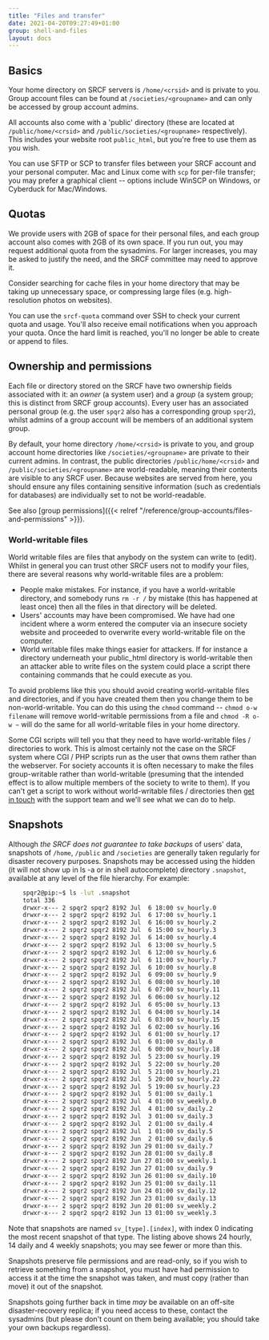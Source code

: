 ```yaml
---
title: "Files and transfer"
date: 2021-04-20T09:27:49+01:00
group: shell-and-files
layout: docs
---
```


## Basics

Your home directory on SRCF servers is `/home/<crsid>` and is private to
you. Group account files can be found at `/societies/<groupname>` and
can only be accessed by group account admins.

All accounts also come with a 'public' directory (these are located at
`/public/home/<crsid>` and `/public/societies/<groupname>`
respectively). This includes your website root `public_html`, but
you're free to use them as you wish.

You can use SFTP or SCP to transfer files between your SRCF account and
your personal computer. Mac and Linux come with `scp` for per-file
transfer; you may prefer a graphical client -- options include WinSCP
on Windows, or Cyberduck for Mac/Windows.

## Quotas

We provide users with 2GB of space for their personal files, and each
group account also comes with 2GB of its own space. If you run out, you
may request additional quota from the sysadmins. For larger increases,
you may be asked to justify the need, and the SRCF committee may need to
approve it.

Consider searching for cache files in your home directory that may be
taking up unnecessary space, or compressing large files (e.g.
high-resolution photos on websites).

You can use the `srcf-quota` command over SSH to check your current
quota and usage. You'll also receive email notifications when you
approach your quota. Once the hard limit is reached, you'll no longer
be able to create or append to files.

## Ownership and permissions

Each file or directory stored on the SRCF have two ownership fields
associated with it: an *owner* (a system user) and a *group* (a system
group; this is distinct from SRCF group accounts). Every user has an
associated personal group (e.g. the user `spqr2` also has a
corresponding group `spqr2`), whilst admins of a group account will be
members of an additional system group.

By default, your home directory `/home/<crsid>` is private to you, and
group account home directories like `/societies/<groupname>` are private
to their current admins. In contrast, the public directories
`/public/home/<crsid>` and `/public/societies/<groupname>` are
world-readable, meaning their contents are visible to any SRCF user.
Because websites are served from here, you should ensure any files
containing sensitive information (such as credentials for databases) are
individually set to not be world-readable.

See also [group permissions]({{< relref "/reference/group-accounts/files-and-permissions" >}}).

### World-writable files

World writable files are files that anybody on the system can write to
(edit). Whilst in general you can trust other SRCF users not to modify
your files, there are several reasons why world-writable files are a
problem:

- People make mistakes. For instance, if you have a world-writable
    directory, and somebody runs `rm -r /` by mistake (this has happened
    at least once) then all the files in that directory will be deleted.
- Users' accounts may have been compromised. We have had one incident
    where a worm entered the computer via an insecure society website
    and proceeded to overwrite every world-writable file on the
    computer.
- World writable files make things easier for attackers. If for
    instance a directory underneath your public\_html directory is
    world-writable then an attacker able to write files on the system
    could place a script there containing commands that he could execute
    as you.

To avoid problems like this you should avoid creating world-writable
files and directories, and if you have created them then you change them
to be non-world-writable. You can do this using the `chmod` command --
`chmod o-w filename` will remove world-writable permissions from a file
and `chmod -R o-w ~` will do the same for all world-writable files in
your home directory.

Some CGI scripts will tell you that they need to have world-writable
files / directories to work. This is almost certainly not the case on
the SRCF system where CGI / PHP scripts run as the user that owns them
rather than the webserver. For society accounts it is often necessary to
make the files group-writable rather than world-writable (presuming that
the intended effect is to allow multiple members of the society to write
to them). If you can't get a script to work without world-writable
files / directories then [get in touch](https://www.srcf.net/contact)
with the support team and we'll see what we can do to help.

## Snapshots

Although *the SRCF does not guarantee to take backups* of users' data,
snapshots of `/home`, `/public` and `/societies` are generally taken
regularly for disaster recovery purposes. Snapshots may be accessed
using the hidden (it will not show up in ls -a or in shell autocomplete)
directory `.snapshot`, available at any level of the file hierarchy. For
example:

```bash
    spqr2@pip:~$ ls -lut .snapshot
    total 336
    drwxr-x--- 2 spqr2 spqr2 8192 Jul  6 18:00 sv_hourly.0
    drwxr-x--- 2 spqr2 spqr2 8192 Jul  6 17:00 sv_hourly.1
    drwxr-x--- 2 spqr2 spqr2 8192 Jul  6 16:00 sv_hourly.2
    drwxr-x--- 2 spqr2 spqr2 8192 Jul  6 15:00 sv_hourly.3
    drwxr-x--- 2 spqr2 spqr2 8192 Jul  6 14:00 sv_hourly.4
    drwxr-x--- 2 spqr2 spqr2 8192 Jul  6 13:00 sv_hourly.5
    drwxr-x--- 2 spqr2 spqr2 8192 Jul  6 12:00 sv_hourly.6
    drwxr-x--- 2 spqr2 spqr2 8192 Jul  6 11:00 sv_hourly.7
    drwxr-x--- 2 spqr2 spqr2 8192 Jul  6 10:00 sv_hourly.8
    drwxr-x--- 2 spqr2 spqr2 8192 Jul  6 09:00 sv_hourly.9
    drwxr-x--- 2 spqr2 spqr2 8192 Jul  6 08:00 sv_hourly.10
    drwxr-x--- 2 spqr2 spqr2 8192 Jul  6 07:00 sv_hourly.11
    drwxr-x--- 2 spqr2 spqr2 8192 Jul  6 06:00 sv_hourly.12
    drwxr-x--- 2 spqr2 spqr2 8192 Jul  6 05:00 sv_hourly.13
    drwxr-x--- 2 spqr2 spqr2 8192 Jul  6 04:00 sv_hourly.14
    drwxr-x--- 2 spqr2 spqr2 8192 Jul  6 03:00 sv_hourly.15
    drwxr-x--- 2 spqr2 spqr2 8192 Jul  6 02:00 sv_hourly.16
    drwxr-x--- 2 spqr2 spqr2 8192 Jul  6 01:00 sv_hourly.17
    drwxr-x--- 2 spqr2 spqr2 8192 Jul  6 01:00 sv_daily.0
    drwxr-x--- 2 spqr2 spqr2 8192 Jul  6 00:00 sv_hourly.18
    drwxr-x--- 2 spqr2 spqr2 8192 Jul  5 23:00 sv_hourly.19
    drwxr-x--- 2 spqr2 spqr2 8192 Jul  5 22:00 sv_hourly.20
    drwxr-x--- 2 spqr2 spqr2 8192 Jul  5 21:00 sv_hourly.21
    drwxr-x--- 2 spqr2 spqr2 8192 Jul  5 20:00 sv_hourly.22
    drwxr-x--- 2 spqr2 spqr2 8192 Jul  5 19:00 sv_hourly.23
    drwxr-x--- 2 spqr2 spqr2 8192 Jul  5 01:00 sv_daily.1
    drwxr-x--- 2 spqr2 spqr2 8192 Jul  4 01:00 sv_weekly.0
    drwxr-x--- 2 spqr2 spqr2 8192 Jul  4 01:00 sv_daily.2
    drwxr-x--- 2 spqr2 spqr2 8192 Jul  3 01:00 sv_daily.3
    drwxr-x--- 2 spqr2 spqr2 8192 Jul  2 01:00 sv_daily.4
    drwxr-x--- 2 spqr2 spqr2 8192 Jul  1 01:00 sv_daily.5
    drwxr-x--- 2 spqr2 spqr2 8192 Jun  2 01:00 sv_daily.6
    drwxr-x--- 2 spqr2 spqr2 8192 Jun 29 01:00 sv_daily.7
    drwxr-x--- 2 spqr2 spqr2 8192 Jun 28 01:00 sv_daily.8
    drwxr-x--- 2 spqr2 spqr2 8192 Jun 27 01:00 sv_weekly.1
    drwxr-x--- 2 spqr2 spqr2 8192 Jun 27 01:00 sv_daily.9
    drwxr-x--- 2 spqr2 spqr2 8192 Jun 26 01:00 sv_daily.10
    drwxr-x--- 2 spqr2 spqr2 8192 Jun 25 01:00 sv_daily.11
    drwxr-x--- 2 spqr2 spqr2 8192 Jun 24 01:00 sv_daily.12
    drwxr-x--- 2 spqr2 spqr2 8192 Jun 23 01:00 sv_daily.13
    drwxr-x--- 2 spqr2 spqr2 8192 Jun 20 01:00 sv_weekly.2
    drwxr-x--- 2 spqr2 spqr2 8192 Jun 13 01:00 sv_weekly.3
```

Note that snapshots are named `sv_[type].[index]`, with index 0
indicating the most recent snapshot of that type. The listing above
shows 24 hourly, 14 daily and 4 weekly snapshots; you may see fewer or
more than this.

Snapshots preserve file permissions and are read-only, so if you wish to
retrieve something from a snapshot, you must have had permission to
access it at the time the snapshot was taken, and must copy (rather than
move) it out of the snapshot.

Snapshots going further back in time *may* be available on an off-site
disaster-recovery replica; if you need access to these, contact the
sysadmins (but please don't count on them being available; you should
take your own backups regardless).
